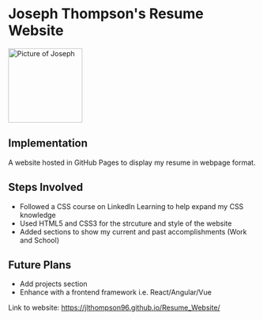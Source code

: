 # Joseph Thompson's Resume Website
<img src = "https://avatars.githubusercontent.com/u/10181448?s=400&u=c06fd2d61fe0042ee42b8770545343ea31a8f9f0&v=4" alt="Picture of Joseph" height="150px"/>

## Implementation
A website hosted in GitHub Pages to display my resume in webpage format.

## Steps Involved
* Followed a CSS course on LinkedIn Learning to help expand my CSS knowledge
* Used HTML5 and CSS3 for the strcuture and style of the website
* Added sections to show my current and past accomplishments (Work and School)

## Future Plans
* Add projects section
* Enhance with a frontend framework i.e. React/Angular/Vue

Link to website: https://jlthompson96.github.io/Resume_Website/
